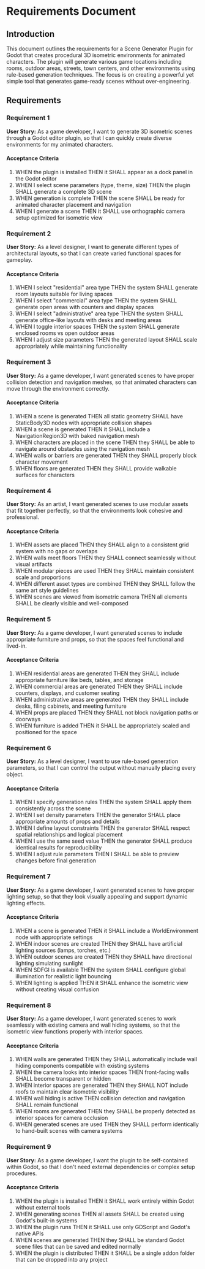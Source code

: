 # Requirements Document

## Introduction

This document outlines the requirements for a Scene Generator Plugin for Godot that creates procedural 3D isometric environments for animated characters. The plugin will generate various game locations including rooms, outdoor areas, streets, town centers, and other environments using rule-based generation techniques. The focus is on creating a powerful yet simple tool that generates game-ready scenes without over-engineering.

## Requirements

### Requirement 1

**User Story:** As a game developer, I want to generate 3D isometric scenes through a Godot editor plugin, so that I can quickly create diverse environments for my animated characters.

#### Acceptance Criteria

1. WHEN the plugin is installed THEN it SHALL appear as a dock panel in the Godot editor
2. WHEN I select scene parameters (type, theme, size) THEN the plugin SHALL generate a complete 3D scene
3. WHEN generation is complete THEN the scene SHALL be ready for animated character placement and navigation
4. WHEN I generate a scene THEN it SHALL use orthographic camera setup optimized for isometric view

### Requirement 2

**User Story:** As a level designer, I want to generate different types of architectural layouts, so that I can create varied functional spaces for gameplay.

#### Acceptance Criteria

1. WHEN I select "residential" area type THEN the system SHALL generate room layouts suitable for living spaces
2. WHEN I select "commercial" area type THEN the system SHALL generate open areas with counters and display spaces
3. WHEN I select "administrative" area type THEN the system SHALL generate office-like layouts with desks and meeting areas
4. WHEN I toggle interior spaces THEN the system SHALL generate enclosed rooms vs open outdoor areas
5. WHEN I adjust size parameters THEN the generated layout SHALL scale appropriately while maintaining functionality

### Requirement 3

**User Story:** As a game developer, I want generated scenes to have proper collision detection and navigation meshes, so that animated characters can move through the environment correctly.

#### Acceptance Criteria

1. WHEN a scene is generated THEN all static geometry SHALL have StaticBody3D nodes with appropriate collision shapes
2. WHEN a scene is generated THEN it SHALL include a NavigationRegion3D with baked navigation mesh
3. WHEN characters are placed in the scene THEN they SHALL be able to navigate around obstacles using the navigation mesh
4. WHEN walls or barriers are generated THEN they SHALL properly block character movement
5. WHEN floors are generated THEN they SHALL provide walkable surfaces for characters

### Requirement 4

**User Story:** As an artist, I want generated scenes to use modular assets that fit together perfectly, so that the environments look cohesive and professional.

#### Acceptance Criteria

1. WHEN assets are placed THEN they SHALL align to a consistent grid system with no gaps or overlaps
2. WHEN walls meet floors THEN they SHALL connect seamlessly without visual artifacts
3. WHEN modular pieces are used THEN they SHALL maintain consistent scale and proportions
4. WHEN different asset types are combined THEN they SHALL follow the same art style guidelines
5. WHEN scenes are viewed from isometric camera THEN all elements SHALL be clearly visible and well-composed

### Requirement 5

**User Story:** As a game developer, I want generated scenes to include appropriate furniture and props, so that the spaces feel functional and lived-in.

#### Acceptance Criteria

1. WHEN residential areas are generated THEN they SHALL include appropriate furniture like beds, tables, and storage
2. WHEN commercial areas are generated THEN they SHALL include counters, displays, and customer seating
3. WHEN administrative areas are generated THEN they SHALL include desks, filing cabinets, and meeting furniture
4. WHEN props are placed THEN they SHALL not block navigation paths or doorways
5. WHEN furniture is added THEN it SHALL be appropriately scaled and positioned for the space

### Requirement 6

**User Story:** As a level designer, I want to use rule-based generation parameters, so that I can control the output without manually placing every object.

#### Acceptance Criteria

1. WHEN I specify generation rules THEN the system SHALL apply them consistently across the scene
2. WHEN I set density parameters THEN the generator SHALL place appropriate amounts of props and details
3. WHEN I define layout constraints THEN the generator SHALL respect spatial relationships and logical placement
4. WHEN I use the same seed value THEN the generator SHALL produce identical results for reproducibility
5. WHEN I adjust rule parameters THEN I SHALL be able to preview changes before final generation

### Requirement 7

**User Story:** As a game developer, I want generated scenes to have proper lighting setup, so that they look visually appealing and support dynamic lighting effects.

#### Acceptance Criteria

1. WHEN a scene is generated THEN it SHALL include a WorldEnvironment node with appropriate settings
2. WHEN indoor scenes are created THEN they SHALL have artificial lighting sources (lamps, torches, etc.)
3. WHEN outdoor scenes are created THEN they SHALL have directional lighting simulating sunlight
4. WHEN SDFGI is available THEN the system SHALL configure global illumination for realistic light bouncing
5. WHEN lighting is applied THEN it SHALL enhance the isometric view without creating visual confusion

### Requirement 8

**User Story:** As a game developer, I want generated scenes to work seamlessly with existing camera and wall hiding systems, so that the isometric view functions properly with interior spaces.

#### Acceptance Criteria

1. WHEN walls are generated THEN they SHALL automatically include wall hiding components compatible with existing systems
2. WHEN the camera looks into interior spaces THEN front-facing walls SHALL become transparent or hidden
3. WHEN interior spaces are generated THEN they SHALL NOT include roofs to maintain clear isometric visibility
4. WHEN wall hiding is active THEN collision detection and navigation SHALL remain functional
5. WHEN rooms are generated THEN they SHALL be properly detected as interior spaces for camera occlusion
6. WHEN generated scenes are used THEN they SHALL perform identically to hand-built scenes with camera systems

### Requirement 9

**User Story:** As a game developer, I want the plugin to be self-contained within Godot, so that I don't need external dependencies or complex setup procedures.

#### Acceptance Criteria

1. WHEN the plugin is installed THEN it SHALL work entirely within Godot without external tools
2. WHEN generating scenes THEN all assets SHALL be created using Godot's built-in systems
3. WHEN the plugin runs THEN it SHALL use only GDScript and Godot's native APIs
4. WHEN scenes are generated THEN they SHALL be standard Godot scene files that can be saved and edited normally
5. WHEN the plugin is distributed THEN it SHALL be a single addon folder that can be dropped into any project